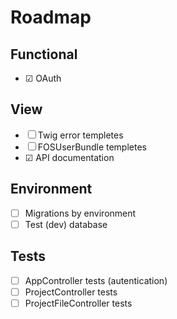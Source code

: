 # Roadmap

## Functional

- ☑ OAuth

## View

- ☐ Twig error templetes
- ☐ FOSUserBundle templetes
- ☑ API documentation

## Environment

- ☐ Migrations by environment
- ☐ Test (dev) database

## Tests

- ☐ AppController tests (autentication)
- ☐ ProjectController tests
- ☐ ProjectFileController tests
